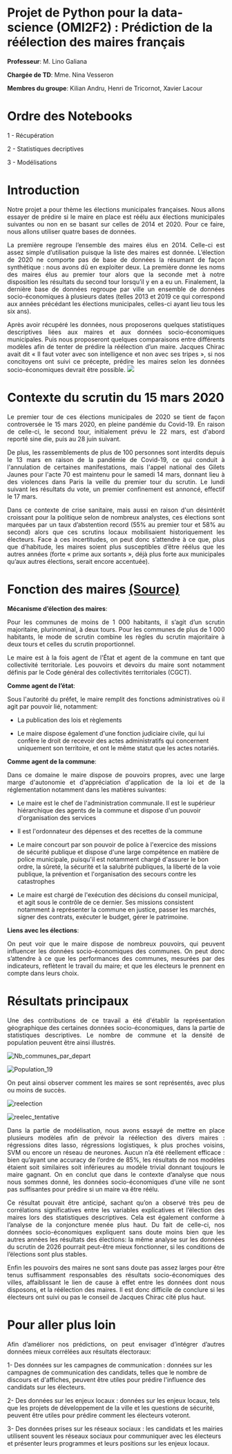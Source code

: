 # Projet de Python pour la data-science (OMI2F2) : Prédiction de la réélection des maires français
**Professeur**: M. Lino Galiana

**Chargée de TD**: Mme. Nina Vesseron

**Membres du groupe**: Kilian Andru, Henri de Tricornot, Xavier Lacour

# Ordre des Notebooks
1 - Récupération

2 - Statistiques decriptives

3 - Modélisations

# Introduction

<p style='text-align: justify;'> Notre projet a pour thème les élections municipales françaises. Nous allons essayer de prédire si le maire en place est réélu aux élections municipales suivantes ou non en se basant sur celles de 2014 et 2020. Pour ce faire, nous allons utiliser quatre bases de données.
    
<p style='text-align: justify;'> La première regroupe l’ensemble des maires élus en 2014. Celle-ci est assez simple d’utilisation puisque la liste des maires est donnée. L’élection de 2020 ne comporte pas de base de données la résumant de façon synthétique : nous avons dû en exploiter deux. La première donne les noms des maires élus au premier tour alors que la seconde met à notre disposition les résultats du second tour lorsqu’il y en a eu un. Finalement, la dernière base de données regroupe par ville un ensemble de données socio-économiques à plusieurs dates (telles 2013 et 2019 ce qui correspond aux années précédant les élections municipales, celles-ci ayant lieu tous les six ans). 
    
<p style='text-align: justify;'> Après avoir récupéré les données, nous proposerons quelques statistiques descriptives liées aux maires et aux données socio-économiques municipales. Puis nous proposeront quelques comparaisons entre différents modèles afin de tenter de prédire la réélection d’un maire. Jacques Chirac avait dit « Il faut voter avec son intelligence et non avec ses tripes », si nos concitoyens ont suivi ce précepte, prédire les maires selon les données socio-économiques devrait être possible.

<img src="https://images.rtl.fr/~c/1155v769/rtl/www/1313193-jacques-chirac-le-9-mars-1981.jpg">

# Contexte du scrutin du 15 mars 2020

<p style='text-align: justify;'> Le premier tour de ces élections municipales de 2020 se tient de façon controversée le 15 mars 2020, en pleine pandémie du Covid-19. En raison de celle-ci, le second tour, initialement prévu le 22 mars, est d'abord reporté sine die, puis au 28 juin suivant.

<p style='text-align: justify;'> De plus, les rassemblements de plus de 100 personnes sont interdits depuis le 13 mars en raison de la pandémie de Covid-19, ce qui conduit à l'annulation de certaines manifestations, mais l'appel national des Gilets Jaunes pour l'acte 70 est maintenu pour le samedi 14 mars, donnant lieu à des violences dans Paris la veille du premier tour du scrutin. Le lundi suivant les résultats du vote, un premier confinement est annoncé, effectif le 17 mars.

<p style='text-align: justify;'> Dans ce contexte de crise sanitaire, mais aussi en raison d'un désintérêt croissant pour la politique selon de nombreux analystes, ces élections sont marquées par un taux d’abstention record (55% au premier tour et 58% au second) alors que ces scrutins locaux mobilisaient historiquement les électeurs. Face à ces incertitudes, on peut donc s’attendre à ce que, plus que d’habitude, les maires soient plus susceptibles d’être réélus que les autres années (forte « prime aux sortants », déjà plus forte aux municipales qu’aux autres élections, serait encore accentuée).

# Fonction des maires [(Source)](https://fr.wikipedia.org/wiki/Maire_(France)#Fonctions_et_responsabilités)

**Mécanisme d’élection des maires**: 
<p style='text-align: justify;'> Pour les communes de moins de 1 000 habitants, il s’agit d’un scrutin majoritaire, plurinominal, à deux tours. Pour les communes de plus de 1 000 habitants, le mode de scrutin combine les règles du scrutin majoritaire à deux tours et celles du scrutin proportionnel.

<p style='text-align: justify;'> Le maire est à la fois agent de l'État et agent de la commune en tant que collectivité territoriale. Les pouvoirs et devoirs du maire sont notamment définis par le Code général des collectivités territoriales (CGCT).

**Comme agent de l’état**: 
<p style='text-align: justify;'> Sous l'autorité du préfet, le maire remplit des fonctions administratives où il agit par pouvoir lié, notamment:

- La publication des lois et règlements

- Le maire dispose également d'une fonction judiciaire civile, qui lui confère le droit de recevoir des actes administratifs qui concernent uniquement son territoire, et ont le même statut que les actes notariés.

**Comme agent de la commune**: 
<p style='text-align: justify;'> Dans ce domaine le maire dispose de pouvoirs propres, avec une large marge d'autonomie et d'appréciation d'application de la loi et de la réglementation notamment dans les matières suivantes:

- Le maire est le chef de l'administration communale. Il est le supérieur hiérarchique des agents de la commune et dispose d'un pouvoir d'organisation des services

- Il est l'ordonnateur des dépenses et des recettes de la commune

- Le maire concourt par son pouvoir de police à l'exercice des missions de sécurité publique et dispose d'une large compétence en matière de police municipale, puisqu'il est notamment chargé d'assurer le bon ordre, la sûreté, la sécurité et la salubrité publiques, la liberté de la voie publique, la prévention et l'organisation des secours contre les catastrophes

- Le maire est chargé de l'exécution des décisions du conseil municipal, et agit sous le contrôle de ce dernier. Ses missions consistent notamment à représenter la commune en justice, passer les marchés, signer des contrats, exécuter le budget, gérer le patrimoine.

**Liens avec les élections**: 
<p style='text-align: justify;'> On peut voir que le maire dispose de nombreux pouvoirs, qui peuvent influencer les données socio-économiques des communes. On peut donc s’attendre à ce que les performances des communes, mesurées par des indicateurs, reflètent le travail du maire; et que les électeurs le prennent en compte dans leurs choix.

# Résultats principaux 

<p style='text-align: justify;'> Une des contributions de ce travail a été d'établir la représentation géographique des certaines données socio-économiques, dans la partie de statistiques descriptives. Le nombre de commune et la densité de population peuvent être ainsi illustrés.

![Nb_communes_par_depart](Nb_communes_par_depart.jpg)

![Population_19](Population_19.jpg)

<p style='text-align: justify;'> On peut ainsi observer comment les maires se sont représentés, avec plus ou moins de succès.

![reelection](reelection.jpg)

![reelec_tentative](reelec_tentative.jpg)

<p style='text-align: justify;'> Dans la partie de modélisation, nous avons essayé de mettre en place plusieurs modèles afin de prévoir la réélection des divers maires : régressions dites lasso, régressions logistiques, k plus proches voisins, SVM ou encore un réseau de neurones. Aucun n’a été réellement efficace : bien qu’ayant une accuracy de l’ordre de 85%, les résultats de nos modèles étaient soit similaires soit inférieures au modèle trivial donnant toujours le maire gagnant. On en conclut que dans le contexte d’analyse que nous nous sommes donné, les données socio-économiques d’une ville ne sont pas suffisantes pour prédire si un maire va être réélu. 

<p style='text-align: justify;'> Ce résultat pouvait être anticipé, sachant qu’on a observé très peu de corrélations significatives entre les variables explicatives et l’élection des maires lors des statistiques descriptives. Cela est également conforme à l’analyse de la conjoncture menée plus haut. Du fait de celle-ci, nos données socio-économiques expliquent sans doute moins bien que les autres années les résultats des élections: la même analyse sur les données du scrutin de 2026 pourrait peut-être mieux fonctionner, si les conditions de l’élections sont plus stables. 

<p style='text-align: justify;'> Enfin les pouvoirs des maires ne sont sans doute pas assez larges pour être tenus suffisamment responsables des résultats socio-économiques des villes, affaiblissant le lien de cause à effet entre les données dont nous disposons, et la réélection des maires. Il est donc difficile de conclure si les électeurs ont suivi ou pas le conseil de Jacques Chirac cité plus haut.

# Pour aller plus loin

<p style='text-align: justify;'> Afin d’améliorer nos prédictions, on peut envisager d’intégrer d’autres données mieux corrélées aux résultats électoraux: 

1- Des données sur les campagnes de communication : données sur les campagnes de communication des candidats, telles que le nombre de discours et d'affiches, peuvent être utiles pour prédire l'influence des candidats sur les électeurs.

2- Des données sur les enjeux locaux : données sur les enjeux locaux, tels que les projets de développement de la ville et les questions de sécurité, peuvent être utiles pour prédire comment les électeurs voteront.

3- Des données prises sur les réseaux sociaux : les candidats et les mairies utilisent souvent les réseaux sociaux pour communiquer avec les électeurs et présenter leurs programmes et leurs positions sur les enjeux locaux.